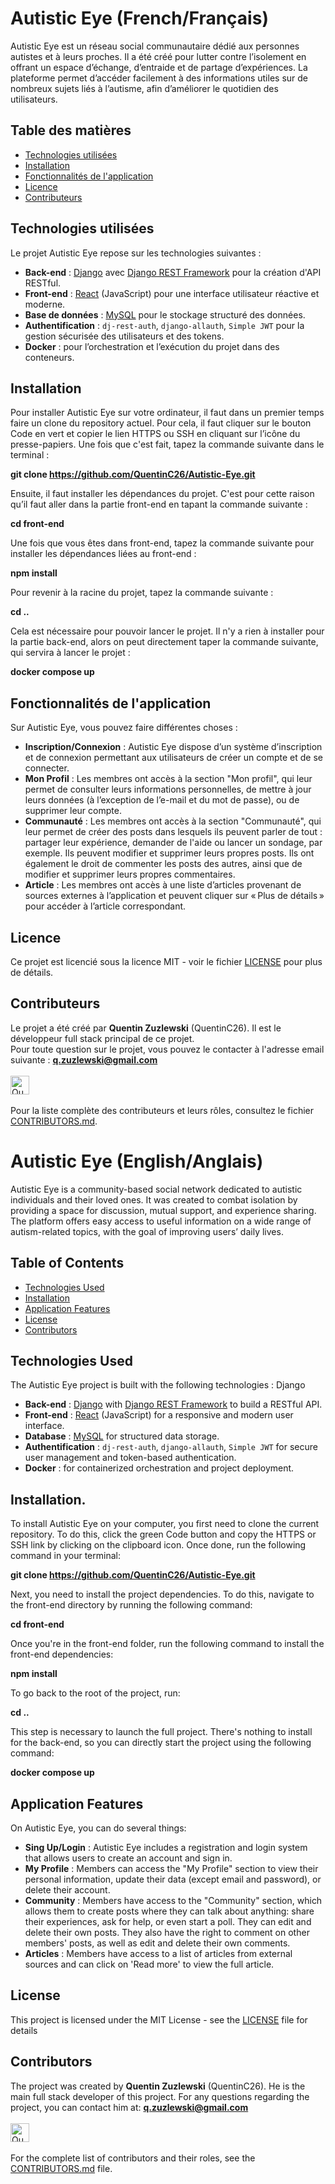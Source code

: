 # Autistic Eye (French/Français)

Autistic Eye est un réseau social communautaire dédié aux personnes autistes et à leurs proches. Il a été créé pour lutter contre l’isolement en offrant un espace d’échange, d’entraide et de partage d’expériences. La plateforme permet d’accéder facilement à des informations utiles sur de nombreux sujets liés à l’autisme, afin d’améliorer le quotidien des utilisateurs.

## Table des matières

- [Technologies utilisées](#technologiesutilisés)
- [Installation](#installation)
- [Fonctionnalités de l'application](#fonctionnalitéapplication)
- [Licence](#license)
- [Contributeurs](#contributeurs)

## Technologies utilisées

Le projet Autistic Eye repose sur les technologies suivantes :

- **Back-end** : [Django](https://www.djangoproject.com/) avec [Django REST Framework](https://www.django-rest-framework.org/) pour la création d'API RESTful.
- **Front-end** : [React](https://reactjs.org/) (JavaScript) pour une interface utilisateur réactive et moderne.
- **Base de données** : [MySQL](https://www.mysql.com/) pour le stockage structuré des données.
- **Authentification** : `dj-rest-auth`, `django-allauth`, `Simple JWT` pour la gestion sécurisée des utilisateurs et des tokens.
- **Docker** : pour l’orchestration et l’exécution du projet dans des conteneurs.

## Installation

Pour installer Autistic Eye sur votre ordinateur, il faut dans un premier temps faire un clone du repository actuel. Pour cela, il faut cliquer sur le bouton Code en vert et copier le lien HTTPS ou SSH en cliquant sur l’icône du presse-papiers. Une fois que c'est fait, tapez la commande suivante dans le terminal :

**git clone https://github.com/QuentinC26/Autistic-Eye.git**

Ensuite, il faut installer les dépendances du projet. C'est pour cette raison qu’il faut aller dans la partie front-end en tapant la commande suivante :

**cd front-end**

Une fois que vous êtes dans front-end, tapez la commande suivante pour installer les dépendances liées au front-end :

**npm install**

Pour revenir à la racine du projet, tapez la commande suivante :

**cd ..**

Cela est nécessaire pour pouvoir lancer le projet. Il n'y a rien à installer pour la partie back-end, alors on peut directement taper la commande suivante, qui servira à lancer le projet :

**docker compose up**

## Fonctionnalités de l'application

Sur Autistic Eye, vous pouvez faire différentes choses :

- **Inscription/Connexion** : Autistic Eye dispose d’un système d’inscription et de connexion permettant aux utilisateurs de créer un compte et de se connecter.
- **Mon Profil** : Les membres ont accès à la section "Mon profil", qui leur permet de consulter leurs informations personnelles, de mettre à jour leurs données (à l’exception de l’e-mail et du mot de passe), ou de supprimer leur compte.
- **Communauté** : Les membres ont accès à la section "Communauté", qui leur permet de créer des posts dans lesquels ils peuvent parler de tout : partager leur expérience, demander de l'aide ou lancer un sondage, par exemple. Ils peuvent modifier et supprimer leurs propres posts. Ils ont également le droit de commenter les posts des autres, ainsi que de modifier et supprimer leurs propres commentaires.
- **Article** : Les membres ont accès à une liste d’articles provenant de sources externes à l’application et peuvent cliquer sur « Plus de détails » pour accéder à l’article correspondant.

## Licence

Ce projet est licencié sous la licence MIT - voir le fichier [LICENSE](LICENSE) pour plus de détails.

## Contributeurs

Le projet a été créé par **Quentin Zuzlewski** (QuentinC26). Il est le développeur full stack principal de ce projet.  
Pour toute question sur le projet, vous pouvez le contacter à l'adresse email suivante : **q.zuzlewski@gmail.com**
<br></br>
<a href="https://github.com/QuentinC26">
  <img src="https://github.com/QuentinC26.png" alt="QuentinC26" width="30" height="30"/>
</a>
<br></br>
Pour la liste complète des contributeurs et leurs rôles, consultez le fichier [CONTRIBUTORS.md](CONTRIBUTORS.md).

# Autistic Eye (English/Anglais)

Autistic Eye is a community-based social network dedicated to autistic individuals and their loved ones. It was created to combat isolation by providing a space for discussion, mutual support, and experience sharing. The platform offers easy access to useful information on a wide range of autism-related topics, with the goal of improving users’ daily lives.

## Table of Contents

- [Technologies Used](#technologiesused)
- [Installation](#installation.)
- [Application Features](#applicationfeatures)
- [License](#license.)
- [Contributors](#contributors)

## Technologies Used

The Autistic Eye project is built with the following technologies :
Django

- **Back-end** : [Django](https://www.djangoproject.com/) with [Django REST Framework](https://www.django-rest-framework.org/) to build a RESTful API.
- **Front-end** : [React](https://reactjs.org/) (JavaScript) for a responsive and modern user interface.
- **Database** : [MySQL](https://www.mysql.com/) for structured data storage.
- **Authentification** : `dj-rest-auth`, `django-allauth`, `Simple JWT` for secure user management and token-based authentication.
- **Docker** : for containerized orchestration and project deployment.

## Installation.

To install Autistic Eye on your computer, you first need to clone the current repository. To do this, click the green Code button and copy the HTTPS or SSH link by clicking on the clipboard icon. Once done, run the following command in your terminal:

**git clone https://github.com/QuentinC26/Autistic-Eye.git**

Next, you need to install the project dependencies. To do this, navigate to the front-end directory by running the following command:

**cd front-end**

Once you're in the front-end folder, run the following command to install the front-end dependencies:

**npm install**

To go back to the root of the project, run:

**cd ..**

This step is necessary to launch the full project. There's nothing to install for the back-end, so you can directly start the project using the following command:

**docker compose up**

## Application Features

On Autistic Eye, you can do several things:

- **Sing Up/Login** : Autistic Eye includes a registration and login system that allows users to create an account and sign in.
- **My Profile** : Members can access the "My Profile" section to view their personal information, update their data (except email and password), or delete their account.
- **Community** : Members have access to the "Community" section, which allows them to create posts where they can talk about anything: share their experiences, ask for help, or even start a poll. They can edit and delete their own posts. They also have the right to comment on other members' posts, as well as edit and delete their own comments.
- **Articles** : Members have access to a list of articles from external sources and can click on 'Read more' to view the full article.

## License

This project is licensed under the MIT License - see the [LICENSE](LICENSE) file for details

## Contributors

The project was created by **Quentin Zuzlewski** (QuentinC26). He is the main full stack developer of this project. For any questions regarding the project, you can contact him at: **q.zuzlewski@gmail.com**
<br></br>
<a href="https://github.com/QuentinC26">
  <img src="https://github.com/QuentinC26.png" alt="QuentinC26" width="30" height="30"/>
</a>
<br></br>
For the complete list of contributors and their roles, see the [CONTRIBUTORS.md](CONTRIBUTORS.md) file.
